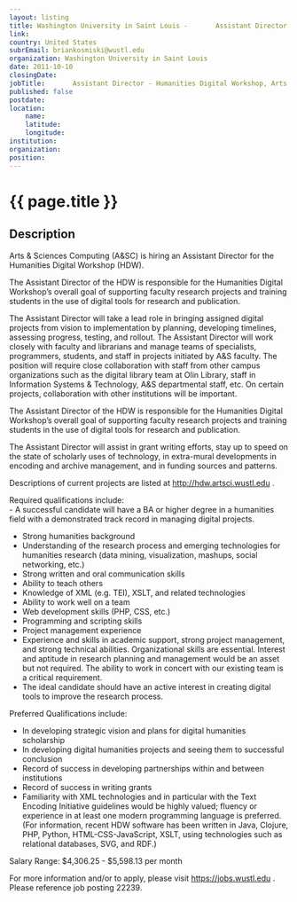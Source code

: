 ```yaml
---
layout: listing
title: Washington University in Saint Louis - 	 	Assistant Director - Humanities Digital Workshop, Arts and Sciences - 22239
link:
country: United States
subrEmail: briankosmiski@wustl.edu
organization: Washington University in Saint Louis 
date: 2011-10-10
closingDate: 
jobTitle: 	 	Assistant Director - Humanities Digital Workshop, Arts and Sciences - 22239
published: false
postdate:
location:
	name: 
	latitude: 
	longitude: 
institution: 
organization: 
position: 
--- 
```



# {{ page.title }}

## Description

<p>Arts & Sciences Computing (A&SC) is hiring an Assistant Director for the Humanities Digital Workshop (HDW). 

The Assistant Director of the HDW is responsible for the Humanities Digital Workshop’s overall goal of supporting faculty research projects and training students in the use of digital tools for research and publication.

The Assistant Director will take a lead role in bringing assigned digital projects from vision to implementation by planning, developing timelines, assessing progress, testing, and rollout. The Assistant Director will work closely with faculty and librarians and manage teams of specialists, programmers, students, and staff in projects initiated by A&S faculty. The position will require close collaboration with staff from other campus organizations such as the digital library team at Olin Library, staff in Information Systems & Technology, A&S departmental staff, etc.  On certain projects, collaboration with other institutions will be important.

The Assistant Director of the HDW is responsible for the Humanities Digital Workshop’s overall goal of supporting faculty research projects and training students in the use of digital tools for research and publication.

The Assistant Director will assist in grant writing efforts, stay up to speed on the state of scholarly uses of technology, in extra-mural developments in encoding and archive management, and in funding sources and patterns.

Descriptions of current projects are listed at http://hdw.artsci.wustl.edu .

Required qualifications include:  
	- A successful candidate will have a BA or higher degree in a humanities field with a demonstrated track record in managing digital projects.
- Strong humanities background
- Understanding of the research process and emerging technologies for humanities research (data mining, visualization, mashups, social networking, etc.)
- Strong written and oral communication skills
- Ability to teach others
- Knowledge of XML (e.g. TEI), XSLT, and related technologies
- Ability to work well on a team
- Web development skills (PHP, CSS, etc.)
- Programming and scripting skills
- Project management experience
- Experience and skills in academic support, strong project management, and strong technical abilities. Organizational skills are essential. Interest and aptitude in research planning and management would be an asset but not required. The ability to work in concert with our existing team is a critical requirement.
- The ideal candidate should have an active interest in creating digital tools to improve the research process.

Preferred Qualifications include:
- In developing strategic vision and plans for digital humanities scholarship
- In developing digital humanities projects and seeing them to successful conclusion
- Record of success in developing partnerships within and between institutions
- Record of success in writing grants
- Familiarity with XML technologies and in particular with the Text Encoding Initiative guidelines would be highly valued; fluency or experience in at least one modern programming language is preferred. (For   information, recent HDW software has been written in Java, Clojure, PHP, Python, HTML-CSS-JavaScript, XSLT, using technologies such as relational databases, SVG, and RDF.)

Salary Range:  $4,306.25 - $5,598.13 per month

For more information and/or to apply, please visit https://jobs.wustl.edu .  Please reference job posting 22239.
</p>
